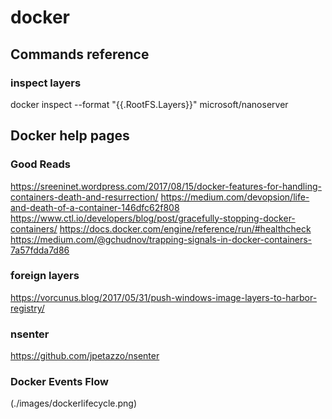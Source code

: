 # docker 
## Commands reference 
### inspect layers
docker inspect --format "{{.RootFS.Layers}}" microsoft/nanoserver
## Docker help pages
### Good Reads
https://sreeninet.wordpress.com/2017/08/15/docker-features-for-handling-containers-death-and-resurrection/
https://medium.com/devopsion/life-and-death-of-a-container-146dfc62f808
https://www.ctl.io/developers/blog/post/gracefully-stopping-docker-containers/
https://docs.docker.com/engine/reference/run/#healthcheck
https://medium.com/@gchudnov/trapping-signals-in-docker-containers-7a57fdda7d86
### foreign layers
https://vorcunus.blog/2017/05/31/push-windows-image-layers-to-harbor-registry/
### nsenter
https://github.com/jpetazzo/nsenter
### Docker Events Flow
(./images/dockerlifecycle.png)